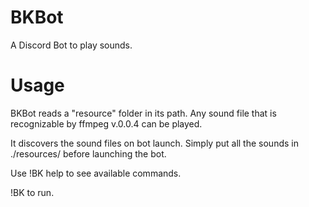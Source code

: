 # BKBot
A Discord Bot to play sounds.

# Usage

BKBot reads a "resource" folder in its path.
Any sound file that is recognizable by ffmpeg v.0.0.4 can be played.

It discovers the sound files on bot launch. Simply put all the sounds in ./resources/ before launching the bot.

Use !BK help to see available commands.

!BK <command> to run.

